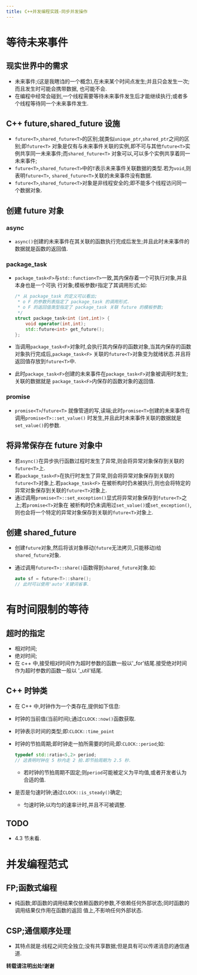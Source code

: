 ```yaml
---
title: C++并发编程实践-同步并发操作
---
```


# 等待未来事件

## 现实世界中的需求
*   未来事件;(这是我瞎诌的一个概念),在未来某个时间点发生;并且只会发生一次;而且发生时可能会携带数据,
    也可能不会.
*   在编程中经常会碰到,一个线程需要等待未来事件发生后才能继续执行;或者多个线程等待同一个未来事件发生.

## C++ future,shared_future 设施
*   `future<T>`,`shared_future<T>`的区别;就类似`unique_ptr`,`shared_ptr`之间的区别;即`future<T>` 
    对象是仅有与未来事件关联的实例,即不可与其他`future<T>`实例共享同一未来事件;而`shared_future<T>` 
    对象可以,可以多个实例共享着同一未来事件;
*   `future<T>`,`shared_future<T>`中的`T`表示未来事件关联数据的类型.若为`void`,则表明`future<T>`,
    `shared_future<T>`关联的未来事件没有数据.
*   `future<T>`,`shared_future<T>`对象是非线程安全的;即不能多个线程访问同一个数据对象.

## 创建 future 对象

### async
*   `async()`创建的未来事件在其关联的函数执行完成后发生;并且此时未来事件的数据就是函数的返回值.

### package_task
*   `package_task<F>`与`std::function<T>`一致,其内保存着一个可执行对象,并且本身也是一个可执
    行对象;模板参数`F`指定了其调用形式;如:
    
    ```c++
    /* 从 package_task 的定义可以看出;
     * o F 的参数列表指定了 package_task 的调用形式.
     * o F 的返回值类型指定了 package_task 关联 future 的模板参数;
     */
    struct package_task<int (int,int)> {
        void operator(int,int);
        std::future<int> get_future();
    };
    ```

*   当调用`package_task<F>`对象时,会执行其内保存的函数对象,当其内保存的函数对象执行完成后,`package_task<F>`
    关联的`future<T>`对象变为就绪状态.并且将返回值存放到`future<T>`中.
    
*   此时`package_task<F>`创建的未来事件在`package_task<F>`对象被调用时发生;关联的数据就是
    `package_task<F>`内保存的函数对象的返回值.


### promise
*   `promise<T>`/`future<T>` 就像管道的写,读端;此时`promise<T>`创建的未来事件在调用`promise<T>::set_value()`
    时发生,并且此时未来事件关联的数据就是`set_value()`的参数.

## 将异常保存在 future 对象中
*   若`async()`在异步执行函数过程时发生了异常,则会将异常对象保存到关联的`future<T>`上.
*   若`package_task<F>`在执行时发生了异常,则会将异常对象保存到关联的`future<T>`对象上.若`package_task<F>`
    在被析构时仍未被执行,则也会将特定的异常对象保存到关联的`future<T>`对象上.
*   通过调用`promise<T>::set_exception()`显式将异常对象保存到`future<T>`之上;若`promise<T>`对象在
    被析构时仍未调用过`set_value()`或`set_exception()`,则也会将一个特定的异常对象保存到关联的`future<T>`对象上.

## 创建 shared_future
*   创建`future`对象,然后将该对象移动(`future`无法拷贝,只能移动)给`shared_future`对象.
*   通过调用`future<T>::share()`函数得到`shared_future`对象.如:
    
    ```c++
    auto sf = future<T>::share();
    // 此时可以使用'auto'关键词省事.
    ```

# 有时间限制的等待

## 超时的指定
*   相对时间;
*   绝对时间;
*   在 c++ 中,接受相对时间作为超时参数的函数一般以'_for'结尾.接受绝对时间作为超时参数的函数一般以
    '_util'结尾.

## C++ 时钟类
*   在 C++ 中,时钟作为一个类存在,提供如下信息:
*   时钟的当前值(当前时间);通过`CLOCK::now()`函数获取.
*   时钟表示时间的类型;即:`CLOCK::time_point`
*   时钟的节拍周期;即时钟走一拍所需要的时间;即:`CLOCK::period`;如:
    
    ```c++
    typedef std::ratio<5,2> period;
    // 这表明时钟在 5 秒内走 2 拍.即节拍周期为 2.5 秒.
    ```
    
    -   若时钟的节拍周期不固定;则`period`可能被定义为平均值,或者开发者认为合适的值.

*   是否是匀速时钟;通过`CLOCK::is_steady()`确定;
    -   匀速时钟;以均匀的速率计时,并且不可被调整.
    

## TODO
*   4.3 节未看.

# 并发编程范式

## FP;函数式编程
*   纯函数;即函数的调用结果仅依赖函数的参数,不依赖任何外部状态;同时函数的调用结果仅作用在函数的返回
    值上,不影响任何外部状态.
    

## CSP;通信顺序处理
*   其特点就是:线程之间完全独立;没有共享数据;但是具有可以传递消息的通信通道.



**转载请注明出处!谢谢**
